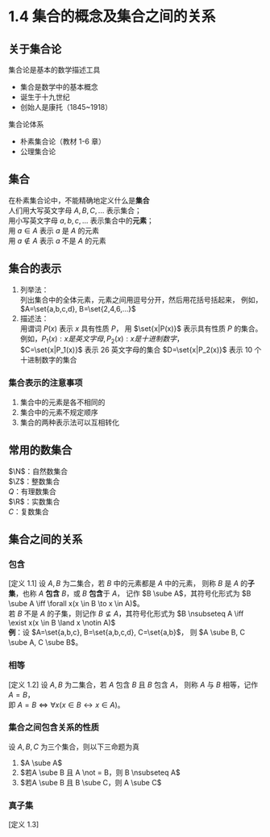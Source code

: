 # 1.4 集合的概念及集合之间的关系

## 关于集合论

集合论是基本的数学描述工具

- 集合是数学中的基本概念
- 诞生于十九世纪
- 创始人是康托（1845~1918）

集合论体系

- 朴素集合论（教材 1-6 章）
- 公理集合论

## 集合

在朴素集合论中，不能精确地定义什么是**集合**\
人们用大写英文字母 $A,B,C,...$ 表示集合；\
用小写英文字母 $a,b,c,...$ 表示集合中的**元素**；\
用 $a \in A$ 表示 $a$ 是 $A$ 的元素\
用 $a \notin A$ 表示 $a$ 不是 $A$ 的元素

## 集合的表示

1. 列举法：\
   列出集合中的全体元素，元素之间用逗号分开，然后用花括号括起来，
   例如，$A=\set{a,b,c,d}, B=\set{2,4,6,...}$
2. 描述法：\
   用谓词 $P(x)$ 表示 $x$ 具有性质 $P$，
   用 $\set{x|P(x)}$ 表示具有性质 $P$ 的集合。\
   例如，$P_1(x):x是英文字母,P_2(x):x是十进制数字$，\
   $C=\set{x|P_1(x)}$ 表示 26 英文字母的集合
   $D=\set{x|P_2(x)}$ 表示 10 个十进制数字的集合

### 集合表示的注意事项

1. 集合中的元素是各不相同的
2. 集合中的元素不规定顺序
3. 集合的两种表示法可以互相转化

## 常用的数集合

$\N$：自然数集合\
$\Z$：整数集合\
$Q$：有理数集合\
$\R$：实数集合\
$C$：复数集合

## 集合之间的关系

### 包含

[定义 1.1] 设 $A,B$ 为二集合，若 $B$ 中的元素都是 $A$ 中的元素，
则称 $B$ 是 $A$ 的**子集**，也称 $A$ **包含** $B$，或 $B$ **包含**于 $A$，
记作 $B \sube A$，其符号化形式为
$B \sube A \iff \forall x(x \in B \to x \in A)$。\
若 $B$ 不是 $A$ 的子集，则记作 $B \nsubseteq A$，其符号化形式为
$B \nsubseteq A \iff \exist x(x \in B \land x \notin A)$\
**例**：设 $A=\set{a,b,c}, B=\set{a,b,c,d}, C=\set{a,b}$，
则 $A \sube B, C \sube A, C \sube B$。

### 相等

[定义 1.2] 设 $A,B$ 为二集合，若 $A$ 包含 $B$ 且 $B$ 包含 $A$，
则称 $A$ 与 $B$ 相等，记作 $A=B$，\
即 $A=B \iff \forall x(x \in B \leftrightarrow x \in A)$。

### 集合之间包含关系的性质

设 $A,B,C$ 为三个集合，则以下三命题为真
1. $A \sube A$
2. $若A \sube B 且 A \not = B，则 B \nsubseteq A$
3. $若A \sube B 且 B \sube C，则 A \sube C$

### 真子集
[定义 1.3] 